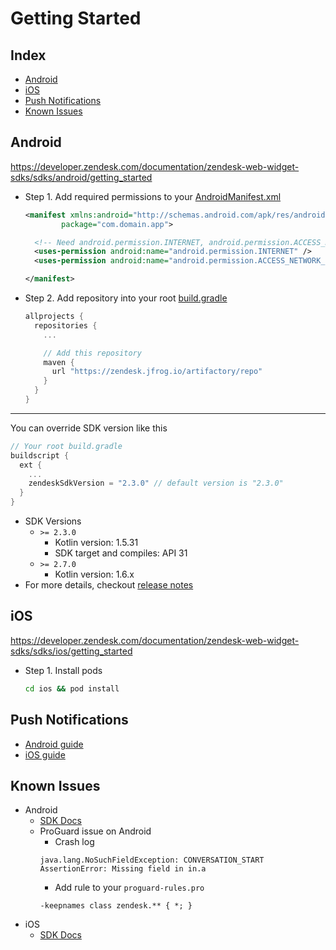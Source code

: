 # Getting Started

## Index

- [Android](#android)
- [iOS](#ios)
- [Push Notifications](#push-notifications)
- [Known Issues](#known-issues)

## Android

https://developer.zendesk.com/documentation/zendesk-web-widget-sdks/sdks/android/getting_started

- Step 1. Add required permissions to your [AndroidManifest.xml](./example/android/app/src/main/AndroidManifest.xml)
  ```xml
  <manifest xmlns:android="http://schemas.android.com/apk/res/android"
          package="com.domain.app">

    <!-- Need android.permission.INTERNET, android.permission.ACCESS_NETWORK_STATE -->
    <uses-permission android:name="android.permission.INTERNET" />
    <uses-permission android:name="android.permission.ACCESS_NETWORK_STATE" />

  </manifest>
  ```
- Step 2. Add repository into your root [build.gradle](./example/android/build.gradle)
  ```gradle
  allprojects {
    repositories {
      ...

      // Add this repository
      maven {
        url "https://zendesk.jfrog.io/artifactory/repo"
      }
    }
  }
  ```

---

You can override SDK version like this

```gradle
// Your root build.gradle
buildscript {
  ext {
    ...
    zendeskSdkVersion = "2.3.0" // default version is "2.3.0"
  }
}
```

- SDK Versions
  - `>= 2.3.0`
    - Kotlin version: 1.5.31
    - SDK target and compiles: API 31
  - `>= 2.7.0`
    - Kotlin version: 1.6.x
- For more details, checkout [release notes](https://developer.zendesk.com/documentation/zendesk-web-widget-sdks/sdks/android/release_notes)

## iOS

https://developer.zendesk.com/documentation/zendesk-web-widget-sdks/sdks/ios/getting_started

- Step 1. Install pods
  ```sh
  cd ios && pod install
  ```

## Push Notifications

- [Android guide](./android-push-notifications.md)
- [iOS guide](./ios-push-notifications.md)

## Known Issues

- Android
  - [SDK Docs](https://developer.zendesk.com/documentation/zendesk-web-widget-sdks/sdks/android/known_issues)
  - ProGuard issue on Android
    - Crash log
    ```
    java.lang.NoSuchFieldException: CONVERSATION_START
    AssertionError: Missing field in in.a
    ```
    - Add rule to your `proguard-rules.pro`
    ```
    -keepnames class zendesk.** { *; }
    ```
- iOS
  - [SDK Docs](https://developer.zendesk.com/documentation/zendesk-web-widget-sdks/sdks/ios/known_issues)

